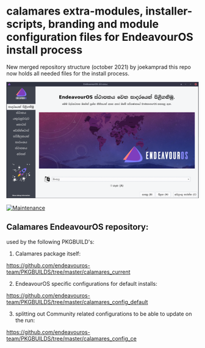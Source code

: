 # calamares extra-modules, installer-scripts, branding and module configuration files for EndeavourOS install process
New merged repository structure (october 2021) by joekamprad this repo now holds all needed files for the install process.

<img src="https://raw.githubusercontent.com/endeavouros-team/screenshots/master/eos-calamares-nov21.png" alt="calamares-welcome" width="600"/>

[![Maintenance](https://img.shields.io/maintenance/yes/2021.svg)]()

## Calamares EndeavourOS repository:

used by the following PKGBUILD's:

1. Calamares package itself:

https://github.com/endeavouros-team/PKGBUILDS/tree/master/calamares_current

2. EndeavourOS specific configurations for default installs:

https://github.com/endeavouros-team/PKGBUILDS/tree/master/calamares_config_default

3. splitting out Community related configurations to be able to update on the run:

https://github.com/endeavouros-team/PKGBUILDS/tree/master/calamares_config_ce


